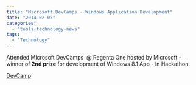 ```yaml
---
title: "Microsoft DevCamps - Windows Application Development"
date: "2014-02-05"
categories: 
  - "tools-technology-news"
tags: 
  - "Technology"
---
```


Attended Microsoft DevCamps  @ Regenta One hosted by Microsoft - winner of **2nd prize** for development of Windows 8.1 App - In Hackathon.

[DevCamp](http://www.microsoft.com/en-in/events/devcamps/all_events_hyderabad.aspx)


